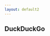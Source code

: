 ```yaml
---
layout: default2
---
```

## DuckDuckGo

<svg id="chart3"></svg> 
<script>
    dountChart("js/population-by-age.csv", "#chart3");
</script>